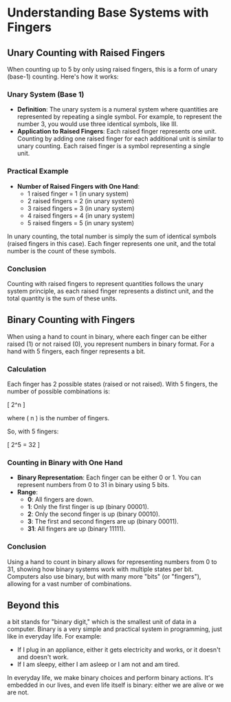 # Understanding Base Systems with Fingers

## Unary Counting with Raised Fingers

When counting up to 5 by only using raised fingers, this is a form of unary (base-1) counting. Here's how it works:

### Unary System (Base 1)

- **Definition**: The unary system is a numeral system where quantities are represented by repeating a single symbol. For example, to represent the number 3, you would use three identical symbols, like III.
- **Application to Raised Fingers**: Each raised finger represents one unit. Counting by adding one raised finger for each additional unit is similar to unary counting. Each raised finger is a symbol representing a single unit.

### Practical Example

- **Number of Raised Fingers with One Hand**:
  - 1 raised finger = 1 (in unary system)
  - 2 raised fingers = 2 (in unary system)
  - 3 raised fingers = 3 (in unary system)
  - 4 raised fingers = 4 (in unary system)
  - 5 raised fingers = 5 (in unary system)

In unary counting, the total number is simply the sum of identical symbols (raised fingers in this case). Each finger represents one unit, and the total number is the count of these symbols.

### Conclusion

Counting with raised fingers to represent quantities follows the unary system principle, as each raised finger represents a distinct unit, and the total quantity is the sum of these units.

## Binary Counting with Fingers

When using a hand to count in binary, where each finger can be either raised (1) or not raised (0), you represent numbers in binary format. For a hand with 5 fingers, each finger represents a bit.

### Calculation

Each finger has 2 possible states (raised or not raised). With 5 fingers, the number of possible combinations is:

\[ 2^n \]

where \( n \) is the number of fingers. 

So, with 5 fingers:

\[ 2^5 = 32 \]

### Counting in Binary with One Hand

- **Binary Representation**: Each finger can be either 0 or 1. You can represent numbers from 0 to 31 in binary using 5 bits.
- **Range**:
  - **0**: All fingers are down.
  - **1**: Only the first finger is up (binary 00001).
  - **2**: Only the second finger is up (binary 00010).
  - **3**: The first and second fingers are up (binary 00011).
  - **31**: All fingers are up (binary 11111).

### Conclusion

Using a hand to count in binary allows for representing numbers from 0 to 31, showing how binary systems work with multiple states per bit. Computers also use binary, but with many more "bits" (or "fingers"), allowing for a vast number of combinations.

## Beyond this

a bit stands for "binary digit," which is the smallest unit of data in a computer. Binary is a very simple and practical system in programming, just like in everyday life. For example:

- If I plug in an appliance, either it gets electricity and works, or it doesn't and doesn't work.
- If I am sleepy, either I am asleep or I am not and am tired.

In everyday life, we make binary choices and perform binary actions. It's embedded in our lives, and even life itself is binary: either we are alive or we are not.
